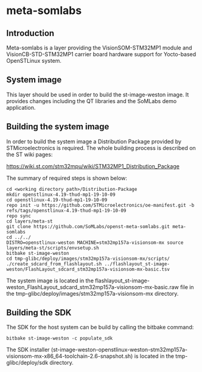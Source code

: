 # meta-somlabs

## Introduction

Meta-somlabs is a layer providing the VisionSOM-STM32MP1 module and VisionCB-STD-STM32MP1 carrier board hardware support for Yocto-based OpenSTLinux system.

## System image

This layer should be used in order to build the st-image-weston image. It provides changes including the QT libraries and the SoMLabs demo application.

## Building the system image

In order to build the system image a Distribution Package provided by STMicroelectronics is required. The whole building process is described on the ST wiki pages:

https://wiki.st.com/stm32mpu/wiki/STM32MP1_Distribution_Package

The summary of required steps is shown below:

```shell
cd <working directory path>/Distribution-Package
mkdir openstlinux-4.19-thud-mp1-19-10-09 
cd openstlinux-4.19-thud-mp1-19-10-09
repo init -u https://github.com/STMicroelectronics/oe-manifest.git -b refs/tags/openstlinux-4.19-thud-mp1-19-10-09
repo sync
cd layers/meta-st
git clone https://github.com/SoMLabs/openst-meta-somlabs.git meta-somlabs
cd ../../
DISTRO=openstlinux-weston MACHINE=stm32mp157a-visionsom-mx source layers/meta-st/scripts/envsetup.sh
bitbake st-image-weston
cd tmp-glibc/deploy/images/stm32mp157a-visionsom-mx/scripts/
./create_sdcard_from_flashlayout.sh ../flashlayout_st-image-weston/FlashLayout_sdcard_stm32mp157a-visionsom-mx-basic.tsv
```

The system image is located in the flashlayout_st-image-weston_FlashLayout_sdcard_stm32mp157a-visionsom-mx-basic.raw file in the tmp-glibc/deploy/images/stm32mp157a-visionsom-mx directory.

## Building the SDK

The SDK for the host system can be build by calling the bitbake command:

```shell
bitbake st-image-weston -c populate_sdk
```

The SDK installer (st-image-weston-openstlinux-weston-stm32mp157a-visionsom-mx-x86_64-toolchain-2.6-snapshot.sh) is located in the tmp-glibc/deploy/sdk directory.
